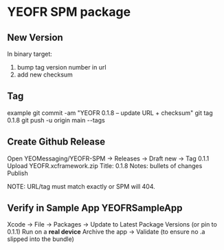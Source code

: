 # YEOFR SPM package

## New Version
In binary target:
1. bump tag version number in url
2. add new checksum

## Tag
example
git commit -am "YEOFR 0.1.8 – update URL + checksum"
git tag 0.1.8
git push -u origin main --tags

## Create Github Release
Open YEOMessaging/YEOFR-SPM → Releases → Draft new → Tag 0.1.1
Upload YEOFR.xcframework.zip
Title: 0.1.8
Notes: bullets of changes
Publish

NOTE: URL/tag must match exactly or SPM will 404.

## Verify in Sample App YEOFRSampleApp
Xcode → File → Packages → Update to Latest Package Versions (or pin to 0.1.1)
Run on a **real device**
Archive the app → Validate (to ensure no .a slipped into the bundle)
